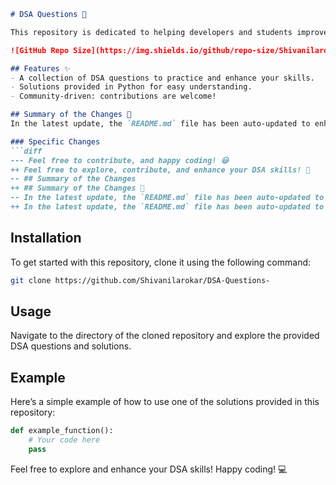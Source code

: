 ```markdown
# DSA Questions 🚀

This repository is dedicated to helping developers and students improve their skills in Data Structures and Algorithms (DSA) through a collection of curated questions and solutions.

![GitHub Repo Size](https://img.shields.io/github/repo-size/Shivanilarokar/DSA-Questions-) ![Contributors](https://img.shields.io/github/contributors/Shivanilarokar/DSA-Questions-) ![Issues](https://img.shields.io/github/issues/Shivanilarokar/DSA-Questions-)

## Features ✨
- A collection of DSA questions to practice and enhance your skills.
- Solutions provided in Python for easy understanding.
- Community-driven: contributions are welcome!

## Summary of the Changes 📝
In the latest update, the `README.md` file has been auto-updated to enhance clarity and provide additional information regarding the repository.

### Specific Changes
```diff
--- Feel free to contribute, and happy coding! 😃
++ Feel free to explore, contribute, and enhance your DSA skills! 🎉
-- ## Summary of the Changes
++ ## Summary of the Changes 📝
-- In the latest update, the `README.md` file has been auto-updated to enhance clarity and provide better guidance for users. Key changes include:
++ In the latest update, the `README.md` file has been auto-updated to enhance clarity and provide additional information regarding the repository.
```

## Installation
To get started with this repository, clone it using the following command:

```bash
git clone https://github.com/Shivanilarokar/DSA-Questions-
```

## Usage
Navigate to the directory of the cloned repository and explore the provided DSA questions and solutions.

## Example
Here’s a simple example of how to use one of the solutions provided in this repository:

```python
def example_function():
    # Your code here
    pass
```

Feel free to explore and enhance your DSA skills! Happy coding! 💻
```